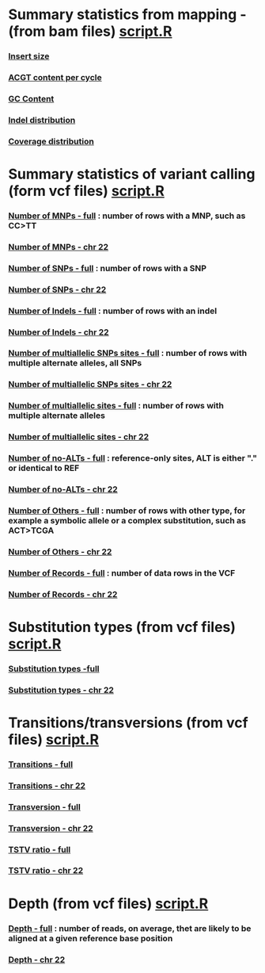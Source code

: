 # Summary statistics from mapping - (from bam files) [script.R](statsRscript/BAMstats.R)

### [Insert size](img/insert_size.png)
### [ACGT content per cycle](img/base_comp.png)
### [GC Content](img/GCcontent.png)
### [Indel distribution](img/indels.png)
### [Coverage distribution](img/coverageAS074.png)

# Summary statistics of variant calling (form vcf files) [script.R](statsRscript/SNstatsVCF.R)

### [Number of MNPs - full](img/fullSN-numberofMNPs.png) : number of rows with a MNP, such as CC>TT
### [Number of MNPs - chr 22](img/SN-numberofMNPs.png)
### [Number of SNPs - full](img/fullSN-numberofSNPs.png) :  number of rows with a SNP
### [Number of SNPs - chr 22](img/SN-numberofSNPs.png)
### [Number of Indels - full](img/fullSN-numberofindels.png) : number of rows with an indel
### [Number of Indels - chr 22](img/SN-numberofindels.png) 
### [Number of multiallelic SNPs sites - full](img/fullSN-numberofmultiallelicSNPsites.png) : number of rows with multiple alternate alleles, all SNPs
### [Number of multiallelic SNPs sites - chr 22](img/SN-numberofmultiallelicSNPsites.png) 
### [Number of multiallelic sites - full](img/fullSN-numberofmultiallelicsites.png) : number of rows with multiple alternate alleles
### [Number of multiallelic sites - chr 22](img/SN-numberofmultiallelicsites.png) 
### [Number of no-ALTs - full](img/fullSN-numberofno-ALTs.png) : reference-only sites, ALT is either "." or identical to REF
### [Number of no-ALTs - chr 22](img/SN-numberofno-ALTs.png)
### [Number of Others - full](img/fullSN-numberofothers.png) : number of rows with other type, for example a symbolic allele or a complex substitution, such as ACT>TCGA
### [Number of Others - chr 22](img/SN-numberofothers.png)
### [Number of Records - full](img/fullSN-numberofrecords.png) : number of data rows in the VCF
### [Number of Records - chr 22](img/SN-numberofrecords.png) 

# Substitution types (from vcf files) [script.R](statsRscript/STstatsVCF.R)

### [Substitution types -full](img/ST-fullSubstitutiontypes.png)
### [Substitution types - chr 22](img/ST-Substitutiontypes.png) 

# Transitions/transversions (from vcf files) [script.R](statsRscript/TSTVstatsVCF.R)

### [Transitions - full](img/fulltransition.png)
### [Transitions - chr 22](img/transition.png)
### [Transversion - full](img/fulltransversion.png)
### [Transversion - chr 22](img/transversion.png)
### [TSTV ratio - full](img/fulltstvratio.png)
### [TSTV ratio - chr 22](img/tstvratio.png)

# Depth (from vcf files) [script.R](statsRscript/DEPTHstatsVCF.R)

### [Depth - full](img/fulldepth-quality.png) : number of reads, on average, thet are likely to be aligned at a given reference base position
### [Depth - chr 22](img/depth-quality1.png)  
 
